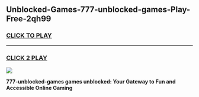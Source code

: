
## Unblocked-Games-777-unblocked-games-Play-Free-2qh99
<h3>
<a href="https://premium76.site?title=777-unblocked-games&ref=15A">CLICK TO PLAY</a></h3>
<hr>

<h3>
<a href="https://premium76.site?title=777-unblocked-games&ref=15A">CLICK 2 PLAY</a>
  
</h3>

<a href="https://premium76.site?title=777-unblocked-games&ref=15A"><img src="https://clearcache.store/games.png"></a>


**777-unblocked-games games unblocked: Your Gateway to Fun and Accessible Online Gaming**
